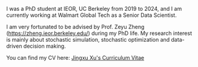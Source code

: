 I was a PhD student at IEOR, UC Berkeley from 2019 to 2024, and I am currently working at Walmart Global Tech as a Senior Data Scientist.

I am very fortunated to be advised by Prof. Zeyu Zheng (https://zheng.ieor.berkeley.edu/) during my PhD life. My research interest is mainly about stochastic simulation, stochastic optimization and data-driven decision making.

You can find my CV here: [Jingxu Xu's Curriculum Vitae](../assets/Resume_Jingxu_Xu_tech.pdf)
